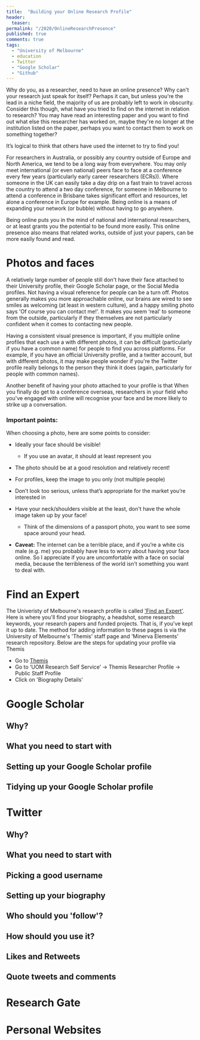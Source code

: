 ```yaml
---
title:  "Building your Online Research Profile"
header:
  teaser:
permalink: "/2020/OnlineResearchPresence"
published: true
comments: true
tags:
  - "University of Melbourne"
  - education
  - Twitter
  - "Google Scholar"
  - "Github"
---
```


Why do you, as a researcher, need to have an online presence? Why can't your research just speak for itself? Perhaps it can, but unless you're the lead in a niche field, the majority of us are probably left to work in obscurity. Consider this though, what have you tried to find on the internet in relation to research?  You may have read an interesting paper and you want to find out what else this researcher has worked on, maybe they're no longer at the institution listed on the paper, perhaps you want to contact them to work on something together?

It’s logical to think that others have used the internet to try to find you!

For researchers in Australia, or possibly any country outside of Europe and North America, we tend to be a long way from everywhere. You may only meet international (or even national) peers face to face at a conference every few years (particularly early career researchers (ECRs)). Where someone in the UK can easily take a day drip on a fast train to travel across the country to attend a two day conference, for someone in Melbourne to attend a conference in Brisbane takes significant effort and resources, let alone a conference in Europe for example. Being online is a means of expanding your network (or bubble) without having to go anywhere.

Being online puts you in the mind of national and international researchers, or at least grants you the potential to be found more easily. This online presence also means that related works, outside of just your papers, can be more easily found and read.


# Photos and faces
A relatively large number of people still don't have their face attached to their University profile, their Google Scholar page, or the Social Media profiles. Not having a visual reference for people can be a turn off. Photos generally makes you more approachable online, our brains are wired to see smiles as welcoming (at least in western culture), and a happy smiling photo says 'Of course you can contact me!'. It makes you seem ‘real’ to someone from the outside, particularly if they themselves are not particularly confident when it comes to contacting new people.

Having a consistent visual presence is important, if you multiple online profiles that each use a with different photos, it can be difficult (particularly if you have a common name) for people to find you across platforms. For example, if you have an official University profile, and a twitter account, but with different photos, it may make people wonder if you're the Twitter profile really belongs to the person they think it does (again, particularly for people with common names).

Another benefit of having your photo attached to your profile is that When you finally do get to a conference overseas, researchers in your field who you've engaged with online will recognise your face and be more likely to strike up a conversation.

### Important points:
When choosing a photo, here are some points to consider:
+ Ideally your face should be visible!
     - If you use an avatar, it should at least represent you
+ The photo should be at a good resolution and relatively recent!
+ For profiles, keep the image to you only (not multiple people)
+ Don’t look too serious, unless that’s appropriate for the market you’re interested in
+ Have your neck/shoulders visible at the least, don't have the whole image taken up by your face!
     - Think of the dimensions of a passport photo, you want to see some space around your head.

+ __Caveat:__ The internet can be a terrible place, and if you’re a white cis male (e.g. me) you probably have less to worry about having your face online. So I appreciate if you are uncomfortable with a face on social media, because the terribleness of the world isn't something you want to deal with.


# Find an Expert
The Univeristy of Melbourne's research profile is called ['Find an Expert'](https://findanexpert.unimelb.edu.au/). Here is where you'll find your biography, a headshot, some research keywords, your research papers and funded projects. That is, if you've kept it up to date. The method for adding information to these pages is via the University of Melbourne's 'Themis' staff page and 'Minerva Elements' research repository. Below are the steps for updating your profile via Themis


+ Go to [Themis](https://thmprod.themis.unimelb.edu.au/)
+ Go to ‘UOM Research Self Service’ -> Themis Researcher Profile -> Public Staff Profile
+ Click on 'Biography Details'



# Google Scholar

## Why?



## What you need to start with



## Setting up your Google Scholar profile



## Tidying up your Google Scholar profile



# Twitter

## Why?


## What you need to start with


## Picking a good username


## Setting up your biography


## Who should you 'follow'?


## How should you use it?


## Likes and Retweets


## Quote tweets and comments



# Research Gate


# Personal Websites
